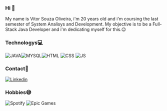### Hi 👋

My name is Vitor Souza Oliveira, i'm 20 years old and i'm coursing the last semester of System Analisys and Development.
My objective is to be a Full-Stack Java Developer and i'm dedicating myself for this.😉

### Technologys💻

![JAVA](https://img.shields.io/badge/Java-ED8B00?style=for-the-badge&logo=java&logoColor=white)![MYSQL](https://img.shields.io/badge/MySQL-00000F?style=for-the-badge&logo=mysql&logoColor=white)![HTML](https://img.shields.io/badge/HTML-239120?style=for-the-badge&logo=html5&logoColor=white) ![CSS](https://img.shields.io/badge/CSS3-1572B6?style=for-the-badge&logo=css3&logoColor=white) ![JS](https://img.shields.io/badge/JavaScript-F7DF1E?style=for-the-badge&logo=javascript&logoColor=black)

### Contact📱

[![Linkedin](https://img.shields.io/badge/LinkedIn-0077B5?style=for-the-badge&logo=linkedin&logoColor=white)](https://www.linkedin.com/in/vitor-souzaa/)

### Hobbies😅
![Spotify](https://img.shields.io/badge/Spotify-1ED760?&style=for-the-badge&logo=spotify&logoColor=white)
![Epic Games](https://img.shields.io/badge/epicgames-%23313131.svg?style=for-the-badge&logo=epicgames&logoColor=white)

